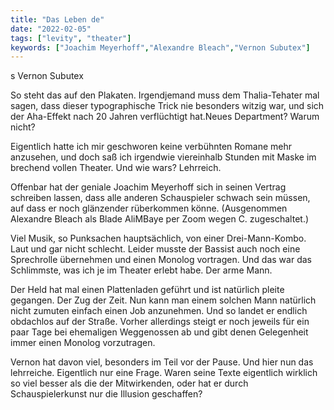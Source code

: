 ```yaml
---
title: "Das Leben de"
date: "2022-02-05"
tags: ["levity", "theater"]
keywords: ["Joachim Meyerhoff","Alexandre Bleach","Vernon Subutex"]
---
```


<!-- Excerpt Start -->
s Vernon Subutex

So steht das auf den Plakaten. Irgendjemand muss dem Thalia-Tehater mal sagen, dass dieser typographische Trick nie besonders witzig war, und sich der Aha-Effekt nach 20 Jahren verflüchtigt hat.<!-- Excerpt End -->Neues Department? Warum nicht?

Eigentlich hatte ich mir geschworen keine verbühnten Romane mehr anzusehen, und doch saß ich irgendwie viereinhalb Stunden mit Maske im brechend vollen Theater. Und wie wars? Lehrreich.

Offenbar hat der geniale Joachim Meyerhoff sich in seinen Vertrag schreiben lassen, dass alle anderen Schauspieler schwach sein müssen, auf dass er noch glänzender rüberkommen könne. (Ausgenommen Alexandre Bleach als Blade AliMBaye per Zoom wegen C. zugeschaltet.)

Viel Musik, so Punksachen hauptsächlich, von einer Drei-Mann-Kombo. Laut und gar nicht schlecht. Leider musste der Bassist auch noch eine Sprechrolle übernehmen und einen Monolog vortragen. Und das war das Schlimmste, was ich je im Theater erlebt habe. Der arme Mann.

Der Held hat mal einen Plattenladen geführt und ist natürlich pleite gegangen. Der Zug der Zeit. Nun kann man einem solchen Mann natürlich nicht zumuten einfach einen Job anzunehmen. Und so landet er endlich obdachlos auf der Straße. Vorher allerdings steigt er noch jeweils für ein paar Tage bei ehemaligen Weggenossen ab und gibt denen Gelegenheit immer einen Monolog vorzutragen.

Vernon hat davon viel, besonders im Teil vor der Pause. Und hier nun das lehrreiche. Eigentlich nur eine Frage. Waren seine Texte eigentlich wirklich so viel besser als die der Mitwirkenden, oder hat er durch Schauspielerkunst nur die Illusion geschaffen?